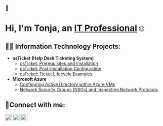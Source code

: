 ###  👋
<h1>Hi, I'm Tonja, an <a href="https://linkedin.com/in/Tonja.Benton">IT Professional</a>☺</h1>

<h2>👨‍💻 Information Technology Projects:</h2>

- <b>osTicket (Help Desk Ticketing System)</b>
  - [osTicket: Prerequisites and Installation](https://github.com/BNMTon/osticket-prereqs)
  - [osTicket: Post-Installation Configuration](https://github.com/BNMTon/post-install-config)
  - [osTicket: Ticket Lifecycle Examples](https://github.com/BNMTon/ticket-lifecycle)
- <b>Microsoft Azure</b>
  - [Configuring Active Directory within Azure VMs](https://github.com/BNMTon/configure-ad)
  - [Network Security Groups (NSGs) and Inspecting Network Protocols](https://github.com/BNMTon/azure-network-protocols)

<h2>🤳Connect with me:</h2>


[<img align="left" alt=" | Twitter" width="22px" src="https://cdn.jsdelivr.net/npm/simple-icons@v3/icons/twitter.svg" />][twitter]
[<img align="left" alt="Tonja | LinkedIn" width="22px" src="https://cdn.jsdelivr.net/npm/simple-icons@v3/icons/linkedin.svg" />][linkedin]
[<img align="left" alt=" | Instagram" width="22px" src="https://cdn.jsdelivr.net/npm/simple-icons@v3/icons/instagram.svg" />][instagram]


[twitter]: https://twitter.com/
[instagram]: https://www.instagram.com/
[linkedin]: https://linkedin.com/in/Tonja

